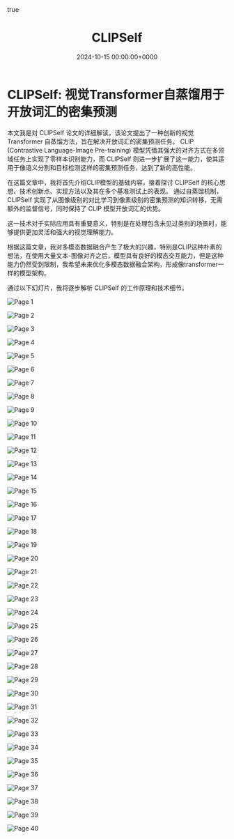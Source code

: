﻿---
title: CLIPSelf
description: record the paper CLIPSelf 
slug: paper
date: 2024-10-15 00:00:00+0000
image: image.png
categories:
    - machine learning
    - deep learning 
    - CLIP
    - multimodal
tags:
    - CLIP
    - multimodal
    - paper
    - machine learning
weight: 1
math: true
---
# CLIPSelf: 视觉Transformer自蒸馏用于开放词汇的密集预测


本文我是对 CLIPSelf 论文的详细解读，该论文提出了一种创新的视觉 Transformer 自蒸馏方法，旨在解决开放词汇的密集预测任务。
CLIP (Contrastive Language-Image Pre-training) 模型凭借其强大的对齐方式在多领域任务上实现了零样本识别能力，而 CLIPSelf 则进一步扩展了这一能力，使其适用于像语义分割和目标检测这样的密集预测任务，达到了新的高性能。
 
在这篇文章中，我将首先介绍CLIP模型的基础内容，接着探讨 CLIPSelf 的核心思想、技术创新点、实现方法以及其在多个基准测试上的表现。
通过自蒸馏机制，CLIPSelf 实现了从图像级别的对比学习到像素级别的密集预测的知识转移，无需额外的监督信号，同时保持了 CLIP 模型开放词汇的优势。


这一技术对于实际应用具有重要意义，特别是在处理包含未见过类别的场景时，能够提供更加灵活和强大的视觉理解能力。

根据这篇文章，我对多模态数据融合产生了极大的兴趣，特别是CLIP这种朴素的想法，在使用大量文本-图像对齐之后，模型具有良好的模态交互能力，但是这种能力仍然受到限制，我希望未来优化多模态数据融合架构，形成像transformer一样的模型架构。

通过以下幻灯片，我将逐步解析 CLIPSelf 的工作原理和技术细节。


![Page 1](images/Page_1_docsmall.com.jpg)

![Page 2](images/Page_2_docsmall.com.jpg)

![Page 3](images/Page_3_docsmall.com.jpg)

![Page 4](images/Page_4_docsmall.com.jpg)

![Page 5](images/Page_5_docsmall.com.jpg)

![Page 6](images/Page_6_docsmall.com.jpg)

![Page 7](images/Page_7_docsmall.com.jpg)

![Page 8](images/Page_8_docsmall.com.jpg)

![Page 9](images/Page_9_docsmall.com.jpg)

![Page 10](images/Page_10_docsmall.com.jpg)

![Page 11](images/Page_11_docsmall.com.jpg)

![Page 12](images/Page_12_docsmall.com.jpg)

![Page 13](images/Page_13_docsmall.com.jpg)

![Page 14](images/Page_14_docsmall.com.jpg)

![Page 15](images/Page_15_docsmall.com.jpg)

![Page 16](images/Page_16_docsmall.com.jpg)

![Page 17](images/Page_17_docsmall.com.jpg)

![Page 18](images/Page_18_docsmall.com.jpg)

![Page 19](images/Page_19_docsmall.com.jpg)

![Page 20](images/Page_20_docsmall.com.jpg)

![Page 21](images/Page_21_docsmall.com.jpg)

![Page 22](images/Page_22_docsmall.com.jpg)

![Page 23](images/Page_23_docsmall.com.jpg)

![Page 24](images/Page_24_docsmall.com.jpg)

![Page 25](images/Page_25_docsmall.com.jpg)

![Page 26](images/Page_26_docsmall.com.jpg)

![Page 27](images/Page_27_docsmall.com.jpg)

![Page 28](images/Page_28_docsmall.com.jpg)

![Page 29](images/Page_29_docsmall.com.jpg)

![Page 30](images/Page_30_docsmall.com.jpg)

![Page 31](images/Page_31_docsmall.com.jpg)

![Page 32](images/Page_32_docsmall.com.jpg)

![Page 33](images/Page_33_docsmall.com.jpg)

![Page 34](images/Page_34_docsmall.com.jpg)

![Page 35](images/Page_35_docsmall.com.jpg)

![Page 36](images/Page_36_docsmall.com.jpg)

![Page 37](images/Page_37_docsmall.com.jpg)

![Page 38](images/Page_38_docsmall.com.jpg)

![Page 39](images/Page_39_docsmall.com.jpg)

![Page 40](images/Page_40_docsmall.com.jpg)

